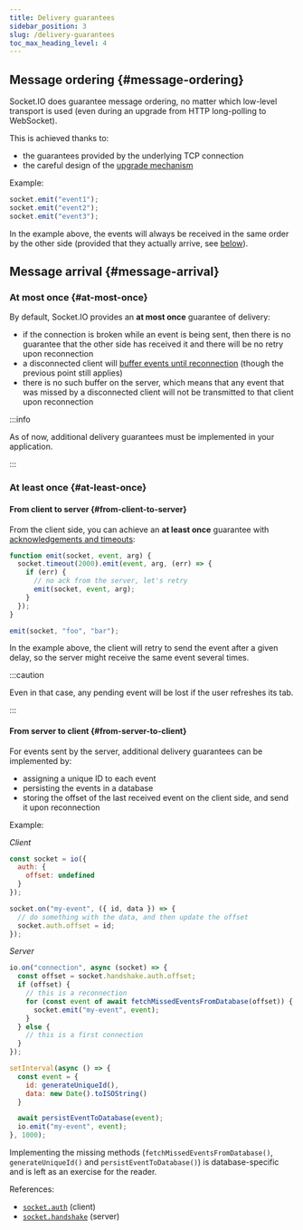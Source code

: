 ```yaml
---
title: Delivery guarantees
sidebar_position: 3
slug: /delivery-guarantees
toc_max_heading_level: 4
---
```


## Message ordering {#message-ordering}

Socket.IO does guarantee message ordering, no matter which low-level transport is used (even during an upgrade from HTTP long-polling to WebSocket).

This is achieved thanks to:

- the guarantees provided by the underlying TCP connection
- the careful design of the [upgrade mechanism](how-it-works.md#upgrade-mechanism)

Example:

```js
socket.emit("event1");
socket.emit("event2");
socket.emit("event3");
```

In the example above, the events will always be received in the same order by the other side (provided that they actually arrive, see [below](#message-arrival)).

## Message arrival {#message-arrival}

### At most once {#at-most-once}

By default, Socket.IO provides an **at most once** guarantee of delivery:

- if the connection is broken while an event is being sent, then there is no guarantee that the other side has received it and there will be no retry upon reconnection
- a disconnected client will [buffer events until reconnection](../03-Client/client-offline-behavior.md) (though the previous point still applies)
- there is no such buffer on the server, which means that any event that was missed by a disconnected client will not be transmitted to that client upon reconnection

:::info

As of now, additional delivery guarantees must be implemented in your application.

:::

### At least once {#at-least-once}

#### From client to server {#from-client-to-server}

From the client side, you can achieve an **at least once** guarantee with [acknowledgements and timeouts](../04-Events/emitting-events.md#with-timeout):

```js
function emit(socket, event, arg) {
  socket.timeout(2000).emit(event, arg, (err) => {
    if (err) {
      // no ack from the server, let's retry
      emit(socket, event, arg);
    }
  });
}

emit(socket, "foo", "bar");
```

In the example above, the client will retry to send the event after a given delay, so the server might receive the same event several times.

:::caution

Even in that case, any pending event will be lost if the user refreshes its tab.

:::

#### From server to client {#from-server-to-client}

For events sent by the server, additional delivery guarantees can be implemented by:

- assigning a unique ID to each event
- persisting the events in a database
- storing the offset of the last received event on the client side, and send it upon reconnection

Example:

*Client*

```js
const socket = io({
  auth: {
    offset: undefined
  }
});

socket.on("my-event", ({ id, data }) => {
  // do something with the data, and then update the offset
  socket.auth.offset = id;
});
```

*Server*

```js
io.on("connection", async (socket) => {
  const offset = socket.handshake.auth.offset;
  if (offset) {
    // this is a reconnection
    for (const event of await fetchMissedEventsFromDatabase(offset)) {
      socket.emit("my-event", event);
    }
  } else {
    // this is a first connection
  }
});

setInterval(async () => {
  const event = {
    id: generateUniqueId(),
    data: new Date().toISOString()
  }

  await persistEventToDatabase(event);
  io.emit("my-event", event);
}, 1000);
```

Implementing the missing methods (`fetchMissedEventsFromDatabase()`, `generateUniqueId()` and `persistEventToDatabase()`) is database-specific and is left as an exercise for the reader.

References:

- [`socket.auth`](../../client-options.md#socket-options) (client)
- [`socket.handshake`](../../server-api.md#sockethandshake) (server)
